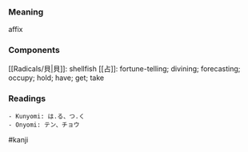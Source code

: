 ### Meaning

affix

### Components

[[Radicals/貝|貝]]: shellfish [[占]]: fortune-telling; divining; forecasting; occupy; hold; have; get; take

### Readings

```
- Kunyomi: は.る、つ.く
- Onyomi: テン、チョウ
```

#kanji